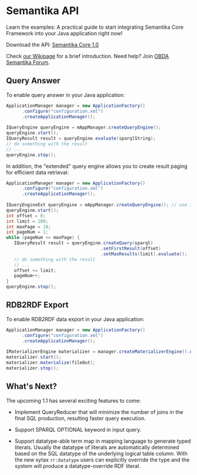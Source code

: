 Semantika API
=============

Learn the examples: A practical guide to start integrating Semantika Core Framework into your Java application right now!

Download the API: [Semantika Core 1.0](https://github.com/obidea/semantika-api/releases/download/v1.0/semantika-core-1.0.jar)

Check [our Wikipage](https://github.com/obidea/semantika-api/wiki) for a brief introduction.
Need help? Join [OBDA Semantika Forum](https://groups.google.com/forum/#!forum/obda-semantika).

Query Answer
------------

To enable query answer in your Java application:

```java
ApplicationManager manager = new ApplicationFactory()
      .configure("configuration.xml")
      .createApplicationManager();
      
IQueryEngine queryEngine = mAppManager.createQueryEngine();
queryEngine.start();
IQueryResult result = queryEngine.evaluate(sparqlString);
// do something with the result
// ...
queryEngine.stop();
```

In addition, the "extended" query engine allows you to create result paging for efficient data retrieval:

```java
ApplicationManager manager = new ApplicationFactory()
      .configure("configuration.xml")
      .createApplicationManager();
      
IQueryEngineExt queryEngine = mAppManager.createQueryEngine(); // use IQueryEngineExt
queryEngine.start();
int offset = 0;
int limit = 100;
int maxPage = 10;
int pageNum = 1;
while (pageNum <= maxPage) {
   IQueryResult result = queryEngine.createQuery(sparql)
                                    .setFirstResult(offset)
                                    .setMaxResults(limit).evaluate();
   // do something with the result
   // ...
   offset += limit;
   pageNum++;
}
queryEngine.stop();
```

RDB2RDF Export
--------------

To enable RDB2RDF data export in your Java application:

```java
ApplicationManager manager = new ApplicationFactory()
      .configure("configuration.xml")
      .createApplicationManager();
      
IMaterializerEngine materializer = manager.createMaterializerEngine().useNTriples();
materializer.start();
materializer.materialize(fileOut);
materializer.stop();
```

What's Next?
------------

The upcoming 1.1 has several exciting features to come:

* Implement QueryReducer that will minimize the number of joins in the final SQL production,
resulting faster query execution.

* Support SPARQL OPTIONAL keyword in input query.

* Support datatype-able term map in mapping language to generate typed literals. Usually
the datatype of literals are automatically determined based on the SQL datatype of the
underlying logical table column. With the new sytax `rr:datatype` users can explicitly
override the type and the system will produce a datatype-override RDF literal.